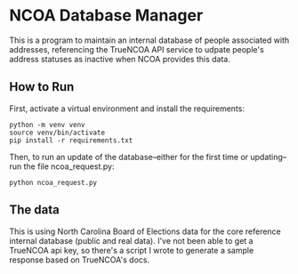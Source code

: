 # NCOA Database Manager
This is a program to maintain an internal database of people associated with addresses, referencing the TrueNCOA API service to udpate people's address statuses as inactive when NCOA provides this data.

## How to Run
First, activate a virtual environment and install the requirements:
```
python -m venv venv
source venv/bin/activate
pip install -r requirements.txt
```

Then, to run an update of the database–either for the first time or updating–run the file ncoa_request.py:
```
python ncoa_request.py
```

## The data
This is using North Carolina Board of Elections data for the core reference internal database (public and real data). I've not been able to get a TrueNCOA api key, so there's a script I wrote to generate a sample response based on TrueNCOA's docs.
